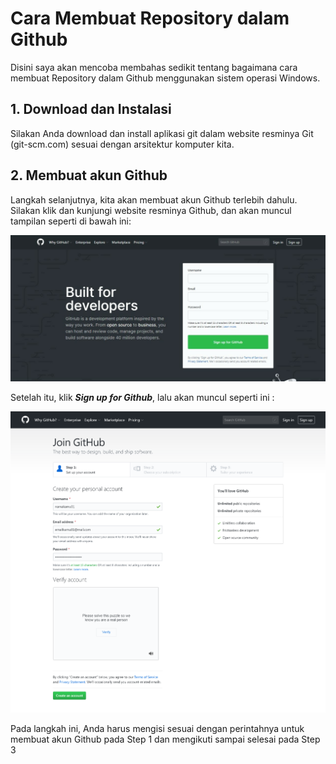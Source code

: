 # Cara Membuat Repository dalam Github
Disini saya akan mencoba membahas sedikit tentang bagaimana cara membuat Repository dalam Github menggunakan sistem operasi Windows.
## 1. Download dan Instalasi
Silakan Anda download dan install aplikasi git dalam website resminya Git (git-scm.com) sesuai dengan arsitektur komputer kita.
## 2. Membuat akun Github
Langkah selanjutnya, kita akan membuat akun Github terlebih dahulu. Silakan klik dan kunjungi website resminya Github, dan akan muncul tampilan seperti di bawah ini:

![img daftar repo](https://github.com/kameliacindy/LatihanVCS/blob/master/gambar/img%20daftar%20repo.jpeg)

Setelah itu, klik ***Sign up for Github***, lalu akan muncul seperti ini :

![sign up](https://github.com/kameliacindy/LatihanVCS/blob/master/gambar/Img_4.png)

Pada langkah ini, Anda harus mengisi sesuai dengan perintahnya untuk membuat akun Github pada Step 1 dan mengikuti sampai selesai pada Step 3


